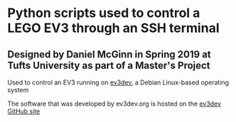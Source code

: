 # Python scripts used to control a LEGO EV3 through an SSH terminal
## Designed by Daniel McGinn in Spring 2019 at Tufts University as part of a Master's Project

Used to control an EV3 running on <a href="https://www.ev3dev.org/">ev3dev</a>, a Debian Linux-based operating system

The software that was developed by ev3dev.org is hosted on the <a href="https://github.com/ev3dev">ev3dev GitHub site</a>